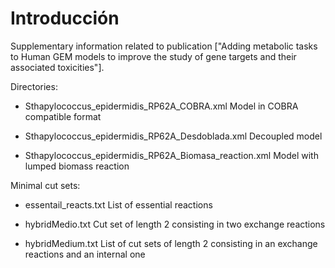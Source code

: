 # Introducción


Supplementary information related to publication ["Adding metabolic tasks to Human GEM models to improve the study
of gene targets and their associated toxicities"].

Directories:

- Sthapylococcus_epidermidis_RP62A_COBRA.xml                  Model in COBRA compatible format

- Sthapylococcus_epidermidis_RP62A_Desdoblada.xml             Decoupled model

- Sthapylococcus_epidermidis_RP62A_Biomasa_reaction.xml       Model with lumped biomass reaction

Minimal cut sets:


- essentail_reacts.txt                                        List of essential reactions

- hybridMedio.txt                                             Cut set of length 2 consisting in two exchange reactions

- hybridMedium.txt                                            List of cut sets of length 2 consisting in an exchange reactions and an internal one
